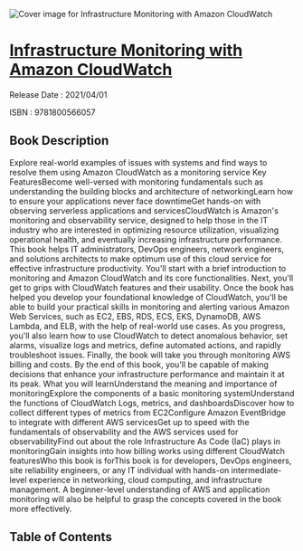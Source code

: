 ![Cover image for Infrastructure Monitoring with Amazon CloudWatch](https://imgdetail.ebookreading.net/cover/cover/202109/EB9781800566057.jpg)

[Infrastructure Monitoring with Amazon CloudWatch](https://ebookreading.net/view/book/Infrastructure+Monitoring+with+Amazon+CloudWatch-EB9781800566057_1.html "Infrastructure Monitoring with Amazon CloudWatch")
====================================================================================================================

Release Date : 2021/04/01

ISBN : 9781800566057

Book Description
-----------------

Explore real-world examples of issues with systems and find ways to resolve them using Amazon CloudWatch as a monitoring service
Key FeaturesBecome well-versed with monitoring fundamentals such as understanding the building blocks and architecture of networkingLearn how to ensure your applications never face downtimeGet hands-on with observing serverless applications and servicesCloudWatch is Amazon's monitoring and observability service, designed to help those in the IT industry who are interested in optimizing resource utilization, visualizing operational health, and eventually increasing infrastructure performance. This book helps IT administrators, DevOps engineers, network engineers, and solutions architects to make optimum use of this cloud service for effective infrastructure productivity.
You'll start with a brief introduction to monitoring and Amazon CloudWatch and its core functionalities. Next, you'll get to grips with CloudWatch features and their usability. Once the book has helped you develop your foundational knowledge of CloudWatch, you'll be able to build your practical skills in monitoring and alerting various Amazon Web Services, such as EC2, EBS, RDS, ECS, EKS, DynamoDB, AWS Lambda, and ELB, with the help of real-world use cases. As you progress, you'll also learn how to use CloudWatch to detect anomalous behavior, set alarms, visualize logs and metrics, define automated actions, and rapidly troubleshoot issues. Finally, the book will take you through monitoring AWS billing and costs.
By the end of this book, you'll be capable of making decisions that enhance your infrastructure performance and maintain it at its peak.
What you will learnUnderstand the meaning and importance of monitoringExplore the components of a basic monitoring systemUnderstand the functions of CloudWatch Logs, metrics, and dashboardsDiscover how to collect different types of metrics from EC2Configure Amazon EventBridge to integrate with different AWS servicesGet up to speed with the fundamentals of observability and the AWS services used for observabilityFind out about the role Infrastructure As Code (IaC) plays in monitoringGain insights into how billing works using different CloudWatch featuresWho this book is forThis book is for developers, DevOps engineers, site reliability engineers, or any IT individual with hands-on intermediate-level experience in networking, cloud computing, and infrastructure management. A beginner-level understanding of AWS and application monitoring will also be helpful to grasp the concepts covered in the book more effectively.


Table of Contents
-----------------

